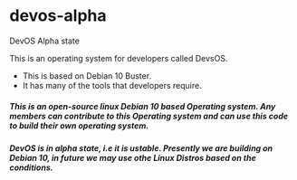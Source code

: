 # devos-alpha
DevOS Alpha state

This is an operating system for developers called DevsOS.
+ This is based on Debian 10 Buster.
+ It has many of the tools that developers require.

##### This is an open-source linux Debian 10 based Operating system. Any members can contribute to this Operating system and can use this code to build their own operating system.

##### DevOS is in alpha state, i.e it is ustable. Presently we are building on Debian 10, in future we may use othe Linux Distros based on the conditions.
